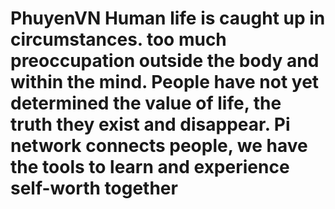 # PhuyenVN Human life is caught up in circumstances. too much preoccupation outside the body and within the mind. People have not yet determined the value of life, the truth they exist and disappear. Pi network connects people, we have the tools to learn and experience self-worth together
